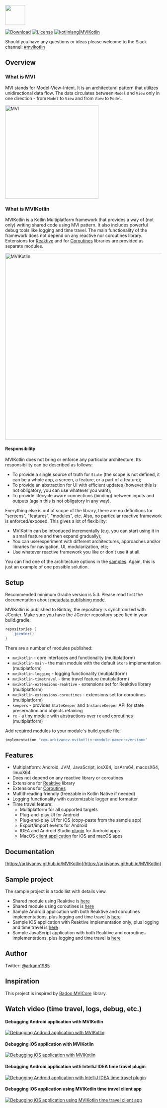 <img src="https://raw.githubusercontent.com/arkivanov/MVIKotlin/master/docs/media/logo/landscape/png/mvikotlin_coloured.png" height="64">

[![Download](https://api.bintray.com/packages/arkivanov/maven/mvikotlin/images/download.svg)](https://bintray.com/arkivanov/maven/mvikotlin/_latestVersion)
[![License](https://img.shields.io/badge/License-Apache/2.0-blue.svg)](https://github.com/arkivanov/MVIKotlin/blob/master/LICENSE)
[![kotlinlang|MVIKotlin](https://img.shields.io/badge/kotlinlang-mvikotlin-blue?logo=slack)](https://kotlinlang.slack.com/archives/C01403U1ZGW)

Should you have any questions or ideas please welcome to the Slack channel: [#mvikotlin](https://kotlinlang.slack.com/archives/C01403U1ZGW)

## Overview

### What is MVI
MVI stands for Model-View-Intent. It is an architectural pattern that utilizes unidirectional data flow. The data circulates between `Model` and `View` only in one direction - from `Model` to `View` and from `View` to `Model`.

<img src="docs/media/mvi.jpg" alt="MVI" width="300"/>

### What is MVIKotlin
MVIKotlin is a Kotlin Multiplatform framework that provides a way of (not only) writing
shared code using MVI pattern. It also includes powerful debug tools like
logging and time travel. The main functionality of the framework does not depend on any
reactive nor coroutines library. Extensions for [Reaktive](https://github.com/badoo/Reaktive)
and for [Coroutines](https://github.com/Kotlin/kotlinx.coroutines) libraries are 
provided as separate modules.  

<img src="docs/media/mvikotlin.jpg" alt="MVIKotlin" width="600"/>


#### Responsibility
MVIKotlin does not bring or enforce any particular architecture. Its responsibility can be described as follows:

- To provide a single source of truth for `State` (the scope is not defined, it can be a whole app, a screen, a feature, or a part of a feature);
- To provide an abstraction for UI with efficient updates (however this is not obligatory, you can use whatever you want);
- To provide lifecycle aware connections (binding) between inputs and outputs (again this is not obligatory in any way).

Everything else is out of scope of the library, there are no definitions for "screens", "features", "modules", etc. Also, no particular reactive framework is enforced/exposed. This gives a lot of flexibility:

- MVIKotlin can be introduced incrementally (e.g. you can start using it in a small feature and then expand gradually);
- You can use/experiment with different architectures, approaches and/or libraries for navigation, UI, modularization, etc;
- Use whatever reactive framework you like or don't use it at all.

You can find one of the architecture options in the [samples](https://github.com/arkivanov/MVIKotlin/tree/master/sample). Again, this is just an example of one possible solution.

## Setup
Recommended minimum Gradle version is 5.3. Please read first the documentation about
[metadata publishing mode](https://kotlinlang.org/docs/reference/building-mpp-with-gradle.html#experimental-metadata-publishing-mode).

MVIKotlin is published to Bintray, the repository is synchronized with JCenter.
Make sure you have the JCenter repository specified in your build.gradle:

```groovy
repositories {
    jcenter()
}
```

There are a number of modules published:
- `mvikotlin` - core interfaces and functionality (multiplatform)
- `mvikotlin-main` - the main module with the default `Store` implementation (mutiplatform)
- `mvikotlin-logging` - logging functionality (mutiplatform)
- `mvikotlin-timetravel` - time travel feature (mutiplatform)
- `mvikotlin-extensions-reaktive` - extensions set for Reaktive library (multiplatform)
- `mvikotlin-extensions-coroutines` - extensions set for coroutines (multiplatform)
- `keepers` - provides `StateKeeper` and `InstanceKeeper` API for state preservation and objects retaining
- `rx` - a tiny module with abstractions over rx and coroutines (multiplatform)

Add required modules to your module`s build.gradle file:
```groovy
implementation "com.arkivanov.mvikotlin:<module-name>:<version>"
```

## Features
* Multiplatform: Android, JVM, JavaScript, iosX64, iosArm64, macosX64, linuxX64
* Does not depend on any reactive library or coroutines
* Extensions for [Reaktive](https://github.com/badoo/Reaktive) library
* Extensions for [Coroutines](https://github.com/Kotlin/kotlinx.coroutines)
* Multithreading friendly (freezable in Kotlin Native if needed)
* Logging functionality with customizable logger and formatter
* Time travel feature:
  * Multiplatform for all supported targets
  * Plug-and-play UI for Android
  * Plug-and-play UI for iOS (copy-paste from the sample app)
  * Export/import events for Android
  * IDEA and Android Studio [plugin](https://plugins.jetbrains.com/plugin/14241-mvikotlin-time-travel) for Android apps
  * MacOS [client application](mvikotlin-timetravel-client/app-macos) for iOS and macOS apps

## Documentation

[https://arkivanov.github.io/MVIKotlin](https://arkivanov.github.io/MVIKotlin)

## Sample project

The sample project is a todo list with details view.
* Shared module using Reaktive is [here](sample/todo-reaktive)   
* Shared module using coroutines is [here](sample/todo-coroutines)
* Sample Android application with both Reaktive and coroutines implementations, plus logging and time travel is [here](sample/todo-app-android)
* Sample iOS application with Reaktive implementation only, plus logging and time travel is [here](sample/todo-app-ios)
* Sample JavaScript application with both Reaktive and coroutines implementations, plus logging and time travel is [here](sample/todo-app-js)

## Author

Twitter: [@arkann1985](https://twitter.com/arkann1985)

## Inspiration

This project is inspired by [Badoo MVICore](https://github.com/badoo/MVICore) library.

## Watch video (time travel, logs, debug, etc.)

#### Debugging Android application with MVIKotlin
[![Debugging Android application with MVIKotlin](https://img.youtube.com/vi/_bbxR503-u0/0.jpg)](https://youtu.be/_bbxR503-u0)

#### Debugging iOS application with MVIKotlin
[![Debugging iOS application with MVIKotlin](https://img.youtube.com/vi/MJCYQzeL-w8/0.jpg)](https://youtu.be/MJCYQzeL-w8)

#### Debugging Android application with IntelliJ IDEA time travel plugin
[![Debugging Android application with IntelliJ IDEA time travel plugin](https://img.youtube.com/vi/Tr2ayOcVU34/0.jpg)](https://youtu.be/Tr2ayOcVU34)

#### Debugging iOS application using MVIKotlin time travel client app
[![Debugging iOS application using MVIKotlin time travel client app](https://img.youtube.com/vi/rj6GwA2ZQkk/0.jpg)](https://youtu.be/rj6GwA2ZQkk)
